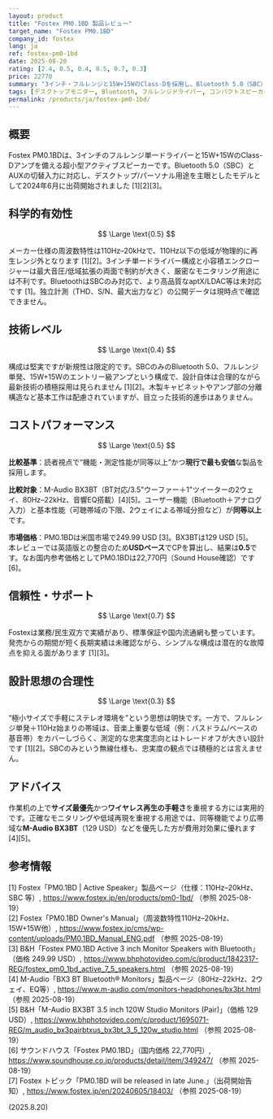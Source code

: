 ```yaml
---
layout: product
title: "Fostex PM0.1BD 製品レビュー"
target_name: "Fostex PM0.1BD"
company_id: fostex
lang: ja
ref: fostex-pm0-1bd
date: 2025-08-20
rating: [2.4, 0.5, 0.4, 0.5, 0.7, 0.3]
price: 22770
summary: "3インチ・フルレンジと15W+15WのClass-Dを採用し、Bluetooth 5.0（SBC）/AUX入力に対応する超小型アクティブ・デスクトップモニター。パーソナル用途向け。"
tags: [デスクトップモニター, Bluetooth, フルレンジドライバー, コンパクトスピーカー, アクティブモニター]
permalink: /products/ja/fostex-pm0-1bd/
---
```


## 概要

Fostex PM0.1BDは、3インチのフルレンジ単一ドライバーと15W+15WのClass-Dアンプを備える超小型アクティブスピーカーです。Bluetooth 5.0（SBC）とAUXの切替入力に対応し、デスクトップ/パーソナル用途を主眼としたモデルとして2024年6月に出荷開始されました [1][2][3]。

## 科学的有効性

$$ \Large \text{0.5} $$

メーカー仕様の周波数特性は110Hz–20kHzで、110Hz以下の低域が物理的に再生レンジ外となります [1][2]。3インチ単一ドライバー構成と小容積エンクロージャーは最大音圧/低域拡張の両面で制約が大きく、厳密なモニタリング用途には不利です。BluetoothはSBCのみ対応で、より高品質なaptX/LDAC等は未対応です [1]。独立計測（THD、S/N、最大出力など）の公開データは現時点で確認できません。

## 技術レベル

$$ \Large \text{0.4} $$

構成は堅実ですが新規性は限定的です。SBCのみのBluetooth 5.0、フルレンジ単発、15W+15Wのエントリー級アンプという構成で、設計自体は合理的ながら最新技術の積極採用は見られません [1][2]。木製キャビネットやアンプ部の分離構造など基本工作は配慮されていますが、目立った技術的進歩はありません。

## コストパフォーマンス

$$ \Large \text{0.5} $$

**比較基準**：読者視点で“機能・測定性能が同等以上”かつ**現行で最も安価**な製品を採用します。

**比較対象**：M-Audio BX3BT（BT対応/3.5"ウーファー＋1"ツイーターの2ウェイ、80Hz–22kHz、音響EQ搭載）[4][5]。ユーザー機能（Bluetooth＋アナログ入力）と基本性能（可聴帯域の下限、2ウェイによる帯域分担など）が**同等以上**です。

**市場価格**：PM0.1BDは米国市場で249.99 USD [3]。BX3BTは129 USD [5]。  
本レビューでは英語版との整合のため**USDベース**でCPを算出し、結果は**0.5**です。なお国内参考価格としてPM0.1BDは22,770円（Sound House確認）です [6]。

## 信頼性・サポート

$$ \Large \text{0.7} $$

Fostexは業務/民生双方で実績があり、標準保証や国内流通網も整っています。発売からの期間が短く長期実績は未確認ながら、シンプルな構成は潜在的な故障点を抑える面があります [1][3]。

## 設計思想の合理性

$$ \Large \text{0.3} $$

“極小サイズで手軽にステレオ環境を”という思想は明快です。一方で、フルレンジ単発＋110Hz始まりの帯域は、音楽上重要な低域（例：バスドラム/ベースの基音帯）をカバーしづらく、測定的な忠実度志向とはトレードオフが大きい設計です [1][2]。SBCのみという無線仕様も、忠実度の観点では積極的とは言えません。

## アドバイス

作業机の上で**サイズ最優先**かつ**ワイヤレス再生の手軽さ**を重視する方には実用的です。正確なモニタリングや低域再現を重視する用途では、同等機能でより広帯域な**M-Audio BX3BT**（129 USD）などを優先した方が費用対効果に優れます [4][5]。

## 参考情報

[1] Fostex「PM0.1BD | Active Speaker」製品ページ（仕様：110Hz–20kHz、SBC 等）, https://www.fostex.jp/en/products/pm0-1bd/ （参照 2025-08-19）  
[2] Fostex「PM0.1BD Owner's Manual」（周波数特性110Hz–20kHz、15W+15W他）, https://www.fostex.jp/cms/wp-content/uploads/PM0.1BD_Manual_ENG.pdf （参照 2025-08-19）  
[3] B&H「Fostex PM0.1BD Active 3 inch Monitor Speakers with Bluetooth」（価格 249.99 USD）, https://www.bhphotovideo.com/c/product/1842317-REG/fostex_pm0_1bd_active_7_5_speakers.html （参照 2025-08-19）  
[4] M-Audio「BX3 BT Bluetooth® Monitors」製品ページ（80Hz–22kHz、2ウェイ、EQ等）, https://www.m-audio.com/monitors-headphones/bx3bt.html （参照 2025-08-19）  
[5] B&H「M-Audio BX3BT 3.5 inch 120W Studio Monitors (Pair)」（価格 129 USD）, https://www.bhphotovideo.com/c/product/1695071-REG/m_audio_bx3pairbtxus_bx3bt_3_5_120w_studio.html （参照 2025-08-19）  
[6] サウンドハウス「Fostex PM0.1BD」（国内価格 22,770円）, https://www.soundhouse.co.jp/products/detail/item/349247/ （参照 2025-08-19）  
[7] Fostex トピック「PM0.1BD will be released in late June.」（出荷開始告知）, https://www.fostex.jp/en/20240605/18403/ （参照 2025-08-19）

(2025.8.20)


